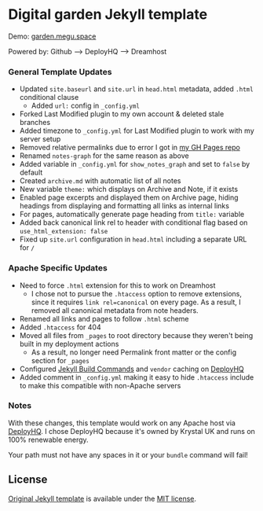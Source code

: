 # Digital garden Jekyll template
Demo: [garden.megu.space](https://garden.megu.space)

Powered by: Github --> DeployHQ --> Dreamhost

### General Template Updates
- Updated `site.baseurl` and `site.url` in `head.html` metadata, added `.html` conditional clause
	- Added `url:` config in `_config.yml`
- Forked Last Modified plugin to my own account & deleted stale branches
- Added timezone to `_config.yml` for Last Modified plugin to work with my server setup
- Removed relative permalinks due to error I got in [my GH Pages repo](https://github.com/meewgumi/digital-garden-ghpages/commits/main)
- Renamed `notes-graph` for the same reason as above
- Added variable in `_config.yml` for `show_notes_graph` and set to `false` by default
- Created `archive.md` with automatic list of all notes
- New variable `theme:` which displays on Archive and Note, if it exists
- Enabled page excerpts and displayed them on Archive page, hiding headings from displaying and formatting all links as internal links
- For pages, automatically generate page heading from `title:` variable
- Added back canonical link rel to header with conditional flag based on `use_html_extension: false`
- Fixed up `site.url` configuration in `head.html` including a separate URL for `/`

### Apache Specific Updates
- Need to force `.html` extension for this to work on Dreamhost
  - I chose not to pursue the `.htaccess` option to remove extensions, since it requires `link rel=canonical` on every page. As a result, I removed all canonical metadata from note headers.
- Renamed all links and pages to follow `.html` scheme
- Added `.htaccess` for 404
- Moved all files from `_pages` to root directory because they weren't being built in my deployment actions
	- As a result, no longer need Permalink front matter or the config section for `_pages`
- Configured [Jekyll Build Commands](https://www.deployhq.com/guides/jekyll) and `vendor` caching on [DeployHQ](https://www.deployhq.com/r/nx7qct)
- Added comment in `_config.yml` making it easy to hide `.htaccess` include to make this compatible with non-Apache servers

### Notes
With these changes, this template would work on any Apache host via [DeployHQ](https://www.deployhq.com/r/nx7qct). I chose DeployHQ because it's owned by Krystal UK and runs on 100% renewable energy.

Your path must not have any spaces in it or your `bundle` command will fail!

## License
[Original Jekyll template](https://github.com/maximevaillancourt/digital-garden-jekyll-template) is available under the [MIT license](LICENSE.md).
